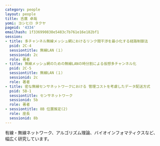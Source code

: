 ```yaml
---
category: people
layout: people
title: 吉廣 卓哉
yomi: ヨシヒロ タクヤ
pageid: '4334'
emailhash: 1f336990838e5483c7b761e16e182bf1
session:
- title: 多チャンネル無線メッシュ網におけるリンク間干渉を最小化する経路制御法
  psid: 2C-4
  sessiontitle: 無線LAN（１）
  sessionid: 2c
  role: 著者
- title: 無線メッシュ網のための無線LANの時分割による仮想多チャンネル化
  psid: 2C-5
  sessiontitle: 無線LAN（１）
  sessionid: 2c
  role: 著者
- title: 密な無線センサネットワークにおける 管理コストを考慮したデータ配送方式
  psid: 5B-1
  sessiontitle: センサネットワーク
  sessionid: 5b
  role: 著者
- sessiontitle: 8B 位置推定(2)
  role: 座長
  sessionid: 8b
---
```

有線・無線ネットワーク、アルゴリズム理論、バイオインフォマティクスなど、幅広く研究しています。
